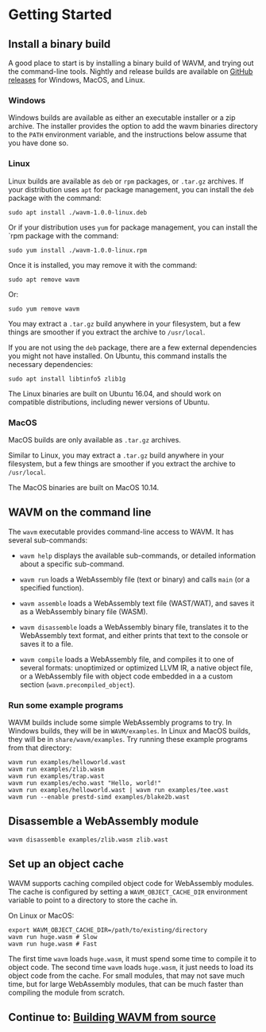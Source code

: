 # Getting Started

## Install a binary build

A good place to start is by installing a binary build of WAVM, and trying out the command-line
tools. Nightly and release builds are available on [GitHub releases](https://github.com/WAVM/WAVM/releases)
for Windows, MacOS, and Linux.

### Windows

Windows builds are available as either an executable installer or a zip archive. The installer
provides the option to add the wavm binaries directory to the `PATH` environment variable, and the
instructions below assume that you have done so.

### Linux

Linux builds are available as `deb` or `rpm` packages, or `.tar.gz` archives. If your distribution
uses `apt` for package management, you can install the `deb` package with the command:

  ```
  sudo apt install ./wavm-1.0.0-linux.deb
  ```

Or if your distribution uses `yum` for package management, you can install the `rpm package with the
command:

  ```
  sudo yum install ./wavm-1.0.0-linux.rpm
  ```

Once it is installed, you may remove it with the command:

  ```
  sudo apt remove wavm
  ```

Or:

  ```
  sudo yum remove wavm
  ```

You may extract a `.tar.gz` build anywhere in your filesystem, but a few things are smoother if
you extract the archive to `/usr/local`.

If you are not using the `deb` package, there are a few external dependencies you might not have
installed. On Ubuntu, this command installs the necessary dependencies:

  ```
  sudo apt install libtinfo5 zlib1g
  ```

The Linux binaries are built on Ubuntu 16.04, and should work on compatible distributions,
including newer versions of Ubuntu.

### MacOS

MacOS builds are only available as `.tar.gz` archives.

Similar to Linux, you may extract a `.tar.gz` build anywhere in your filesystem, but a few things
are smoother if you extract the archive to `/usr/local`.

The MacOS binaries are built on MacOS 10.14. 

## WAVM on the command line

The `wavm` executable provides command-line access to WAVM. It has several sub-commands:

* `wavm help` displays the available sub-commands, or detailed information about a specific
  sub-command.

* `wavm run` loads a WebAssembly file (text or binary) and calls `main` (or a specified function).
  
* `wavm assemble` loads a WebAssembly text file (WAST/WAT), and saves it as a WebAssembly binary
  file (WASM).

* `wavm disassemble` loads a WebAssembly binary file, translates it to the WebAssembly text format,
  and either prints that text to the console or saves it to a file.

* `wavm compile` loads a WebAssembly file, and compiles it to one of several formats: unoptimized or
  optimized LLVM IR, a native object file, or a WebAssembly file with object code embedded in a
  a custom section (`wavm.precompiled_object`).

### Run some example programs

  WAVM builds include some simple WebAssembly programs to try. In Windows builds, they will be in
  `WAVM/examples`. In Linux and MacOS builds, they will be in `share/wavm/examples`. Try running
  these example programs from that directory:

  ```
  wavm run examples/helloworld.wast
  wavm run examples/zlib.wasm
  wavm run examples/trap.wast
  wavm run examples/echo.wast "Hello, world!"
  wavm run examples/helloworld.wast | wavm run examples/tee.wast
  wavm run --enable prestd-simd examples/blake2b.wast
  ```

## Disassemble a WebAssembly module

  ```
  wavm disassemble examples/zlib.wasm zlib.wast
  ```

## Set up an object cache

  WAVM supports caching compiled object code for WebAssembly modules. The cache is configured by
  setting a `WAVM_OBJECT_CACHE_DIR` environment variable to point to a directory to store the
  cache in.

  On Linux or MacOS:
  ```
  export WAVM_OBJECT_CACHE_DIR=/path/to/existing/directory
  wavm run huge.wasm # Slow
  wavm run huge.wasm # Fast
  ```

  The first time `wavm` loads `huge.wasm`, it must spend some time to compile it to object code.
  The second time `wavm` loads `huge.wasm`, it just needs to load its object code from the cache.
  For small modules, that may not save much time, but for large WebAssembly modules, that can be
  much faster than compiling the module from scratch.

## Continue to: [Building WAVM from source](Building.md)
